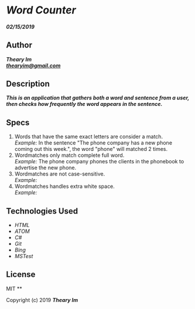 # _Word Counter_

#### _02/15/2019_

## Author
 _**Theary Im**_  
 _**thearyim@gmail.com**_

## Description
**_This is an application that gathers both a word and sentence from a user, then checks how frequently the word appears in the sentence._**

## Specs
1. Words that have the same exact letters are consider a match.<br/>
    _Example:_
      In the sentence "The phone company has a new phone coming out this week.", the word "phone" will matched 2 times.
      <br/>
2. Wordmatches only match complete full word.<br/>
    _Example:_
      The phone company phones the clients in the phonebook to advertise the new phone.
2. Wordmatches are not case-sensitive.<br/>
    _Example:_
3. Wordmatches handles extra white space.<br/>
    _Example:_



## Technologies Used
* _HTML_
* _ATOM_
* _C#_
* _Git_
* _Bing_
* _MSTest_

## License
MIT
**

Copyright (c) 2019 **_Theary Im_**
